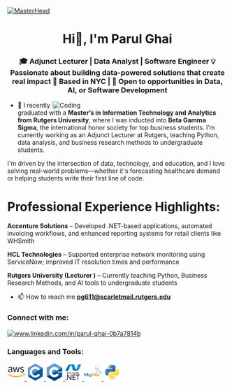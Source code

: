 [![MasterHead](https://i.pinimg.com/originals/fc/71/63/fc71635c7f1b09ed30413f59bb749582.gif)](https://rishavchanda.io)
<h1 align="center">Hi👋, I'm Parul Ghai</h1>
<h3 align="center">🎓 Adjunct Lecturer | Data Analyst | Software Engineer
💡 Passionate about building data-powered solutions that create real impact
📍 Based in NYC | 💬 Open to opportunities in Data, AI, or Software Development</h3>

<img align="right" alt="Coding" width="400" src="https://imarticus.org/blog/wp-content/uploads/2020/11/hyu.gif">

- 🔭 I recently graduated with a **Master’s in Information Technology and Analytics from Rutgers University**, where I was inducted into **Beta Gamma Sigma**, the international honor society for top business students. I’m currently working as an Adjunct Lecturer at Rutgers, teaching Python, data analysis, and business research methods to undergraduate students.

I'm driven by the intersection of data, technology, and education, and I love solving real-world problems—whether it's forecasting healthcare demand or helping students write their first line of code.

  

# Professional Experience Highlights:

**Accenture Solutions** – Developed .NET-based applications, automated invoicing workflows, and enhanced reporting systems for retail clients like WHSmith

**HCL Technologies** – Supported enterprise network monitoring using ServiceNow; improved IT resolution times and performance

**Rutgers University (Lecturer )** – Currently teaching Python, Business Research Methods, and AI tools to undergraduate students



  

- 📫 How to reach me **pg611@scarletmail.rutgers.edu**

  

<h3 align="left">Connect with me:</h3>
<p align="left">
<a href="https://www.linkedin.com/in/parul-ghai-0b7a7814b/" target="blank"><img align="center" src="https://raw.githubusercontent.com/rahuldkjain/github-profile-readme-generator/master/src/images/icons/Social/linked-in-alt.svg" alt="www.linkedin.com/in/parul-ghai-0b7a7814b" height="30" width="40" /></a>
</p>

<h3 align="left">Languages and Tools:</h3>
<p align="left"> <a href="https://aws.amazon.com" target="_blank" rel="noreferrer"> <img src="https://raw.githubusercontent.com/devicons/devicon/master/icons/amazonwebservices/amazonwebservices-original-wordmark.svg" alt="aws" width="40" height="40"/> </a> <a href="https://www.cprogramming.com/" target="_blank" rel="noreferrer"> <img src="https://raw.githubusercontent.com/devicons/devicon/master/icons/c/c-original.svg" alt="c" width="40" height="40"/> </a> <a href="https://www.w3schools.com/cpp/" target="_blank" rel="noreferrer"> <img src="https://raw.githubusercontent.com/devicons/devicon/master/icons/cplusplus/cplusplus-original.svg" alt="cplusplus" width="40" height="40"/> </a> <a href="https://dotnet.microsoft.com/" target="_blank" rel="noreferrer"> <img src="https://raw.githubusercontent.com/devicons/devicon/master/icons/dot-net/dot-net-original-wordmark.svg" alt="dotnet" width="40" height="40"/> </a> <a href="https://www.mysql.com/" target="_blank" rel="noreferrer"> <img src="https://raw.githubusercontent.com/devicons/devicon/master/icons/mysql/mysql-original-wordmark.svg" alt="mysql" width="40" height="40"/> </a> <a href="https://www.python.org" target="_blank" rel="noreferrer"> <img src="https://raw.githubusercontent.com/devicons/devicon/master/icons/python/python-original.svg" alt="python" width="40" height="40"/> </a> </p>
